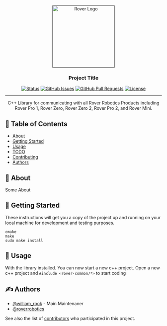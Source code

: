 <p align="center">
  <a href="" rel="noopener">
 <img width=200px height=200px src="https://cdn.shopify.com/s/files/1/0055/0433/5925/files/mark_and_word_black_68_206.png?v=1582592595" alt="Rover Logo"></a>
</p>

<h3 align="center">Project Title</h3>

<div align="center">

[![Status](someimg)]()
[![GitHub Issues](someimg)](https://github.com/roverrobotics/rover-common/issues)
[![GitHub Pull Requests](someimg)](https://github.com/kylelobo/The-Documentation-Compendium/pulls)
[![License](someimg)](/LICENSE)

</div>

---

<p align="center"> C++ Library for communicating with all Rover Robotics Products including Rover Pro 1, Rover Zero, Rover Zero 2, Rover Pro 2, and Rover Mini.
    <br> 
</p>

## 📝 Table of Contents

- [About](#about)
- [Getting Started](#getting_started)
- [Usage](#usage)
- [TODO](../TODO.md)
- [Contributing](../CONTRIBUTING.md)
- [Authors](#authors)

<!-- - [Deployment](#deployment) -->

## 🧐 About <a name = "about"></a>

Some About

## 🏁 Getting Started <a name = "getting_started"></a>

These instructions will get you a copy of the project up and running on your local machine for development and testing purposes. 

```
cmake
make
sudo make install
```

<!-- ### Prerequisites

What things you need to install the software and how to install them.

```
Some Example
``` -->

<!-- ### Installing

A step by step series of examples that tell you how to get a development env running.

Say what the step will be

```
Give the example
```

And repeat

```
until finished
```

End with an example of getting some data out of the system or using it for a little demo. -->

<!-- ## 🔧 Running the tests <a name = "tests"></a>

Explain how to run the automated tests for this system.

### Break down into end to end tests

Explain what these tests test and why

```
Give an example
``` -->

<!-- ### And coding style tests

Explain what these tests test and why

```
Give an example
``` -->

## 🎈 Usage <a name="usage"></a>

With the library installed. You can now start a new c++ project.
Open a new c++ project and 
`#include <rover-common/*>` 
to start coding


<!-- ## 🚀 Deployment <a name = "deployment"></a>

Add additional notes about how to deploy this on a live system. -->

## ✍️ Authors <a name = "authors"></a>

- [@william_rook](https://github.com/drhieu) - Main Maintenaner
- [@roverrobotics](https://github.com/roverrobotics)


See also the list of [contributors](https://github.com/RoverRobotics/rover-common/contributors) who participated in this project.
